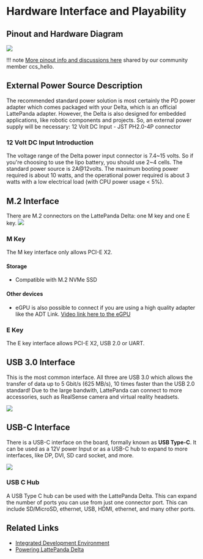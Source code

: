 # Hardware Interface and Playability

## Pinout and Hardware Diagram

![](/assets/images/alpha_delta_pinout.jpg)

!!! note
    [More pinout info and discussions here](https://www.lattepanda.com/topic-f23t16906.html) shared by our community member ccs_hello.


## External Power Source Description

The recommended standard power solution is most certainly the PD power adapter which comes packaged with your Delta, which is an official LattePanda adapter. However, the Delta is also designed for embedded applications, like robotic components and projects. So, an external power supply will be necessary: 12 Volt DC Input - JST PH2.0-4P connector
### 12 Volt DC Input Introduction

The voltage range of the Delta power input connector is 7.4~15 volts. So if you're choosing to use the lipo battery, you should use 2~4 cells. The standard power source is 2A@12volts. The maximum booting power required is about 10 watts, and the operational power required is about 3 watts with a low electrical load (with CPU power usage < 5%).

## M.2 Interface

There are M.2 connectors on the LattePanda Delta: one M key and one E key.
![](https://i.imgur.com/rIH5QtK.jpg)

### M Key
The M key interface only allows PCI-E X2.
#### **Storage**
* Compatible with M.2 NVMe SSD
#### **Other devices**
* eGPU is also possible to connect if you are using a high quality adapter like the ADT Link.
[Video link here to the eGPU](https://youtu.be/LMmm2V33cvs)
### E Key

The E key interface allows PCI-E X2, USB 2.0 or UART.


## USB 3.0 Interface

This is the most common interface. All three are USB 3.0 which allows the transfer of data up to 5 Gbit/s (625 MB/s), 10 times faster than the USB 2.0 standard! Due to the large bandwith, LattePanda can connect to more accessories, such as RealSense camera and virtual reality headsets.

![](https://i.imgur.com/zwyyMtD.jpg)


## USB-C Interface

There is a USB-C interface on the board, formally known as **USB Type-C**. It can be used as a 12V power Input or as a USB-C hub to expand to more interfaces, like DP, DVI, SD card socket, and more. 

![](https://i.imgur.com/FDdrFEz.jpg)

### USB C Hub

A USB Type C hub can be used with the LattePanda Delta. This can expand the number of ports you can use from just one connector port. This can include SD/MicroSD, ethernet, USB, HDMI, ethernet, and many other ports.



## Related Links 
* [Integrated Development Environment](/content/delta_edition/ide/)
* [Powering LattePanda Delta](/content/delta_edition/powering/)


